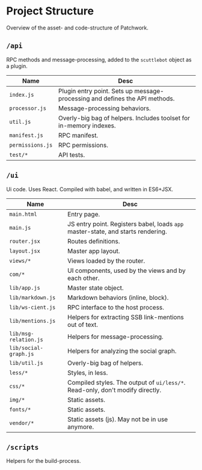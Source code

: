 # Project Structure

Overview of the asset- and code-structure of Patchwork.

## `/api`

RPC methods and message-processing, added to the `scuttlebot` object as a plugin.

| Name | Desc |
|------|------|
| `index.js` | Plugin entry point. Sets up message-processing and defines the API methods. |
| `processor.js` | Message-processing behaviors. |
| `util.js` | Overly-big bag of helpers. Includes toolset for in-memory indexes. |
| `manifest.js` | RPC manifest. |
| `permissions.js` | RPC permissions. |
| `test/*` | API tests. |

## `/ui`

Ui code.
Uses React.
Compiled with babel, and written in ES6+JSX.

| Name | Desc |
|------|------|
| `main.html` | Entry page. |
| `main.js` | JS entry point. Registers babel, loads `app` master-state, and starts rendering. |
| `router.jsx` | Routes definitions. |
| `layout.jsx` | Master app layout. |
| `views/*` | Views loaded by the router. |
| `com/*` | UI components, used by the views and by each other. |
| `lib/app.js` | Master state object. |
| `lib/markdown.js` | Markdown behaviors (inline, block). |
| `lib/ws-cient.js` | RPC interface to the host process. |
| `lib/mentions.js` | Helpers for extracting SSB link-mentions out of text. |
| `lib/msg-relation.js` | Helpers for message-processing. |
| `lib/social-graph.js` | Helpers for analyzing the social graph. |
| `lib/util.js` | Overly-big bag of helpers. |
| `less/*` | Styles, in less. |
| `css/*` | Compiled styles. The output of `ui/less/*`. Read-only, don't modify directly. |
| `img/*` | Static assets. |
| `fonts/*` | Static assets. |
| `vendor/*` | Static assets (js). May not be in use anymore. |

## `/scripts`

Helpers for the build-process.